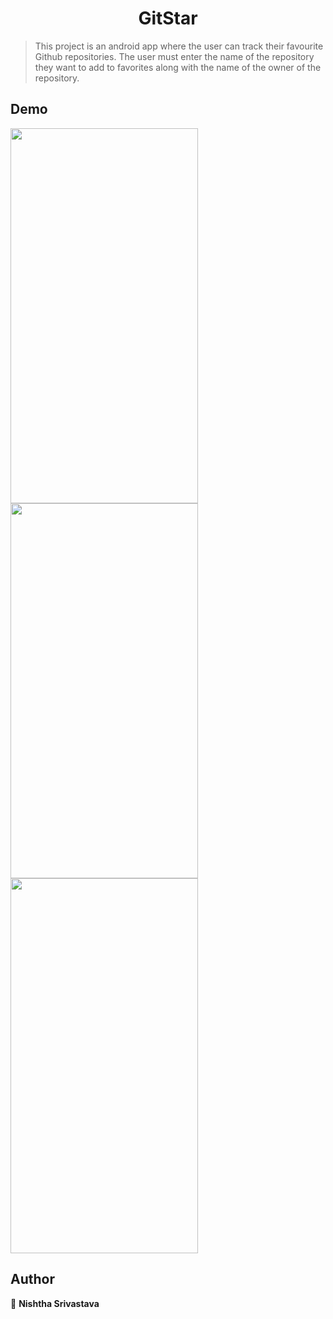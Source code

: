 <h1 align="center">GitStar</h1>

> This project is an android app where the user can track their favourite Github repositories. The user must enter the name of the repository they want to add to favorites along with the name of the owner of the repository.

## Demo
<span><img src="https://user-images.githubusercontent.com/40169051/217569883-b460ff7f-d30c-46e7-ab28-30fde8aa4749.png" width="300" height="600"> 
<img src="https://user-images.githubusercontent.com/40169051/217569905-c3097caa-0c11-42e1-94a9-931e623fa259.png" width="300" height="600"> 
<img src="https://user-images.githubusercontent.com/40169051/217569930-4c5a0854-2e03-48ba-a203-a32c89a3e6c6.png" width="300" height="600"> 
<span>
## Author

👤 **Nishtha Srivastava**
